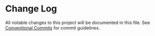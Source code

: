 # Change Log

All notable changes to this project will be documented in this file. See
[Conventional Commits](https://conventionalcommits.org) for commit guidelines.